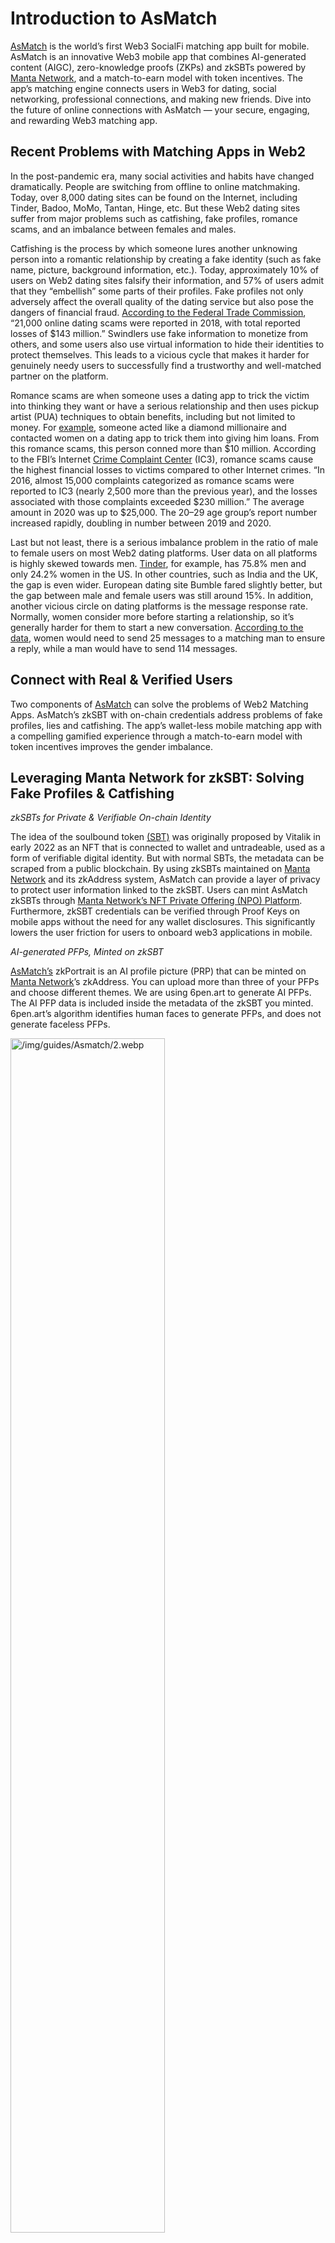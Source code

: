 # Introduction to AsMatch

[AsMatch](https://www.asmatch.app/) is the world’s first Web3 SocialFi matching app built for mobile. AsMatch is an innovative Web3 mobile app that combines AI-generated content (AIGC), zero-knowledge proofs (ZKPs) and zkSBTs powered by [Manta Network](https://manta.network/), and a match-to-earn model with token incentives. The app’s matching engine connects users in Web3 for dating, social networking, professional connections, and making new friends. Dive into the future of online connections with AsMatch — your secure, engaging, and rewarding Web3 matching app.

## Recent Problems with Matching Apps in Web2

In the post-pandemic era, many social activities and habits have changed dramatically. People are switching from offline to online matchmaking. Today, over 8,000 dating sites can be found on the Internet, including Tinder, Badoo, MoMo, Tantan, Hinge, etc. But these Web2 dating sites suffer from major problems such as catfishing, fake profiles, romance scams, and an imbalance between females and males.

Catfishing is the process by which someone lures another unknowing person into a romantic relationship by creating a fake identity (such as fake name, picture, background information, etc.). Today, approximately 10% of users on Web2 dating sites falsify their information, and 57% of users admit that they “embellish” some parts of their profiles. Fake profiles not only adversely affect the overall quality of the dating service but also pose the dangers of financial fraud. [According to the Federal Trade Commission](https://ieeexplore.ieee.org/abstract/document/9208268), “21,000 online dating scams were reported in 2018, with total reported losses of $143 million.” Swindlers use fake information to monetize from others, and some users also use virtual information to hide their identities to protect themselves. This leads to a vicious cycle that makes it harder for genuinely needy users to successfully find a trustworthy and well-matched partner on the platform.

Romance scams are when someone uses a dating app to trick the victim into thinking they want or have a serious relationship and then uses pickup artist (PUA) techniques to obtain benefits, including but not limited to money. For [example](https://www.esquire.com/entertainment/tv/a38955743/tinder-swindler-simon-leviev-true-story-where-is-he-now/), someone acted like a diamond millionaire and contacted women on a dating app to trick them into giving him loans. From this romance scams, this person conned more than $10 million. According to the FBI’s Internet [Crime Complaint Center](https://www.fbi.gov/contact-us/field-offices/washingtondc/news/press-releases/fbi-cautions-public-to-be-wary-of-online-romance-scams) (IC3), romance scams cause the highest financial losses to victims compared to other Internet crimes. “In 2016, almost 15,000 complaints categorized as romance scams were reported to IC3 (nearly 2,500 more than the previous year), and the losses associated with those complaints exceeded $230 million.” The average amount in 2020 was up to $25,000. The 20–29 age group’s report number increased rapidly, doubling in number between 2019 and 2020.

Last but not least, there is a serious imbalance problem in the ratio of male to female users on most Web2 dating platforms. User data on all platforms is highly skewed towards men. [Tinder](https://financesonline.com/tinder-statistics/), for example, has 75.8% men and only 24.2% women in the US. In other countries, such as India and the UK, the gap is even wider. European dating site Bumble fared slightly better, but the gap between male and female users was still around 15%. In addition, another vicious circle on dating platforms is the message response rate. Normally, women consider more before starting a relationship, so it’s generally harder for them to start a new conversation. [According to the data](https://www.businessinsider.com/online-dating-message-statistics-2013-7), women would need to send 25 messages to a matching man to ensure a reply, while a man would have to send 114 messages.

## Connect with Real & Verified Users

Two components of [AsMatch](https://www.asmatch.app/) can solve the problems of Web2 Matching Apps. AsMatch’s zkSBT with on-chain credentials address problems of fake profiles, lies and catfishing. The app’s wallet-less mobile matching app with a compelling gamified experience through a match-to-earn model with token incentives improves the gender imbalance.

## Leveraging Manta Network for zkSBT: Solving Fake Profiles & Catfishing

_zkSBTs for Private & Verifiable On-chain Identity_

The idea of the soulbound token [(SBT)](https://vitalik.ca/general/2022/01/26/soulbound.html) was originally proposed by Vitalik in early 2022 as an NFT that is connected to wallet and untradeable, used as a form of verifiable digital identity. But with normal SBTs, the metadata can be scraped from a public blockchain. By using zkSBTs maintained on [Manta Network](https://manta.network/) and its zkAddress system, AsMatch can provide a layer of privacy to protect user information linked to the zkSBT. Users can mint AsMatch zkSBTs through [Manta Network’s NFT Private Offering (NPO) Platform](https://medium.com/@mantanetwork/introducing-zksbts-zknfts-and-npo-89a8e6d77a7f). Furthermore, zkSBT credentials can be verified through Proof Keys on mobile apps without the need for any wallet disclosures. This significantly lowers the user friction for users to onboard web3 applications in mobile.

_AI-generated PFPs, Minted on zkSBT_

[AsMatch’s](https://asmatch.medium.com/asmatch.app) zkPortrait is an AI profile picture (PRP) that can be minted on [Manta Network](https://manta.network/)’s zkAddress. You can upload more than three of your PFPs and choose different themes. We are using 6pen.art to generate AI PFPs. The AI PFP data is included inside the metadata of the zkSBT you minted. 6pen.art’s algorithm identifies human faces to generate PFPs, and does not generate faceless PFPs.

   <div style={{textAlign: 'center'}}>
    <img alt="/img/guides/Asmatch/2.webp" src="/img/guides/AsMatch/2.webp" width="70%"/>
   </div>

_Privacy-enhanced Decentralized IDs (DIDs)_

Besides the AI PFP, the zkPortrait can be used as a privacy-enhanced DID as it is soul-bound and cannot be traded amongst other users.

   <div style={{textAlign: 'center'}}>
    <img alt="/img/guides/Asmatch/3.webp" src="/img/guides/AsMatch/3.webp" width="70%"/>
   </div>

Besides crypto assets, AsMatch also plans to partner with other third parties to include more social media and verified bios on the zkSBT in the future. All of this information is private but will verify user identity to reduce lies, catfishing and romance scams.

## AsMatch Mobile App: Gamification to Solve Gender Imbalance

_Easy User Onboarding: Proof Keys for Walletless User Experience_

   <div style={{textAlign: 'center'}}>
    <img alt="/img/guides/Asmatch/4.webp" src="/img/guides/AsMatch/4.webp" width="70%"/>
   </div>

AsMatch is a free-to-play mobile app, where users can connect zkSBTs to enhance the experience. For example, by connecting your AsMatch zkSBT to the app, you are able to earn mystery boxes with token incentives and also provide a private, verifiable identity. Through Manta Network’s ZK technology, users can use a Proof Key to verify zkSBT ownership safely and privately in AsMatch App without connecting any wallets. During the process of using the Proof Key, AsMatch will not touch the user’s assets in any form, which maximizes the protection of user privacy while ensuring the security, correctness, and user trust of the platform.

   <div style={{textAlign: 'center'}}>
    <img alt="/img/guides/Asmatch/5.webp" src="/img/guides/AsMatch/5.webp" width="70%"/>
   </div>

_Gamification to Encourage Gender Balance_

AsMatch also offers a gamified and fun rewards system with aspects including astrology, crypto assets match, mystery boxes, and token incentives. We offer Match-to-Earn and Chat-to-Earn to increase user engagement. Based on matches through astrolabe, Crypto assets, NFT, Crypto, etc, we will give different levels of scores. To encourage gender balance, users can earn tokens as a reward for each chat. Female users earn rewards for sending more messages, while male users pay to send more messages with in-app tokens. Within the application, the token operates in various social scenarios, such as matchmaking, chatting, inviting friends, purchasing Avatars, community building, etc. In this way, AsMatch operates very differently compared to traditional web2 dating applications; existing applications monetize their userbase, whereas AsMatch offers revenue opportunities to token holders.

## Conclusion

In recent years, the number of online dating users has skyrocketed, reaching 366.6 million in 2022 and projected to hit 440.9 million in 2027. As the popularity of online dating surges, so does the need for enhanced safety and privacy measures. Traditional Web2 platforms grapple with issues such as catfishing, fraud, and gender imbalance. In contrast, Web3 platforms like AsMatch address these problems by employing robust security features and a gamified reward system to encourage balanced user engagement.

[AsMatch](https://www.asmatch.app/) leverages zkSBT and DID privacy credentials to ensure user security, allowing individuals to authenticate one another’s information without compromising privacy. The platform’s token economy model rewards users for genuine social interactions, fostering a healthy community and promoting the steady growth of the ecosystem. Catering to a wide range of users, AsMatch is committed to providing a safe and versatile social platform for establishing relationships and friendships in the Web3 era.

AsMatch was started by a team of extraordinary builders from the world’s top web2 social projects including Soul, Momo, Kuaishou, Shopee, and Meiyou. The team has a diverse range of experience including product development, growth, engineering, and design. Special thanks to Dr. David An for his inspiring post, [Dating in Web3](https://medium.com/greenfield-one/dating-in-web3-c7549aaef7db), which influenced our thinking and the design of this introduction article.

